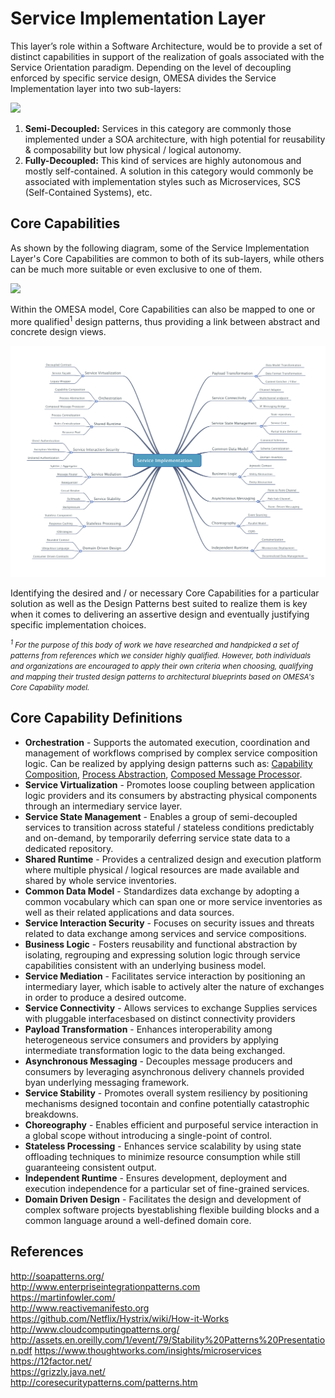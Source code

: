 # Service Implementation Layer

This layer’s role within a Software Architecture, would be to provide a set of distinct capabilities in support of the realization of goals associated with the Service Orientation paradigm.  Depending on the level of decoupling enforced by specific service design, OMESA divides the Service Implementation layer into two sub-layers: 

![](/images/omesa_service_implementation_1.png)

1. **Semi-Decoupled:** Services in this category are commonly those implemented under a SOA architecture, with high potential for reusability & composability but low physical / logical autonomy. 
2. **Fully-Decoupled:** This kind of services are highly autonomous and mostly self-contained. A solution in this category would commonly be associated with implementation styles such as Microservices, SCS (Self-Contained Systems), etc.

## Core Capabilities

As shown by the following diagram, some of the Service Implementation Layer's Core Capabilities are common to both of its sub-layers, while others can be much more suitable or even exclusive to one of them. 

![](/images/omesa_service_implementation_2.png)

Within the OMESA model, Core Capabilities can also be mapped to one or more qualified<sup>1</sup> design patterns, thus providing a link between abstract and concrete design views. 

![](/images/omesa_service_implementation_3.png)

Identifying the desired and / or necessary Core Capabilities for a particular solution as well as the Design Patterns best suited to realize them is key when it comes to delivering an assertive design and eventually justifying specific implementation choices. 

<i><small><sup>1</sup> For the purpose of this body of work we have researched and handpicked a set of patterns from references which we consider highly qualified. However, both individuals and organizations are encouraged to apply their own criteria when choosing, qualifying and mapping their trusted design patterns to architectural blueprints based on OMESA's Core Capability model.</small></i>

## Core Capability Definitions

* **Orchestration** - Supports the automated execution, coordination and management of workflows comprised by complex service composition logic. Can be realized by applying design patterns such as: [Capability Composition][link1], [Process Abstraction][link2], [Composed Message Processor][link3].
* **Service Virtualization** - Promotes loose coupling between application logic providers and its consumers by abstracting physical components through an intermediary service layer. 
* **Service State Management** - Enables a group of semi-decoupled services to transition across stateful / stateless conditions predictably and on-demand, by temporarily deferring service state data to a dedicated repository. 
* **Shared Runtime** - Provides a centralized design and execution platform where multiple physical / logical resources are made available and shared by whole service inventories. 
* **Common Data Model** - Standardizes data exchange by adopting a common vocabulary which can span one or more service inventories as well as their related applications and data sources.
* **Service Interaction Security** - Focuses on security issues and threats related to data exchange among services and service compositions. 
* **Business Logic** - Fosters reusability and functional abstraction by isolating, regrouping and expressing solution logic through service capabilities consistent with an underlying business model.
* **Service Mediation** - Facilitates service interaction by positioning an intermediary layer, which isable to actively alter the nature of exchanges in order to produce a desired outcome. 
* **Service Connectivity** - Allows services to exchange Supplies services with pluggable interfacesbased on distinct connectivity providers  
* **Payload Transformation** - Enhances interoperability among heterogeneous service consumers and providers by applying intermediate transformation logic to the data being exchanged. 
* **Asynchronous Messaging** - Decouples message producers and consumers by leveraging asynchronous delivery channels provided byan underlying messaging framework.
* **Service Stability** - Promotes overall system resiliency by positioning mechanisms designed tocontain and confine potentially catastrophic breakdowns. 
* **Choreography** - Enables efficient and purposeful service interaction in a global scope without introducing a single-point of control.
* **Stateless Processing** - Enhances service scalability by using state offloading techniques to minimize resource consumption while still guaranteeing consistent output.
* **Independent Runtime** - Ensures development, deployment and execution independence for a particular set of fine-grained services.
* **Domain Driven Design** - Facilitates the design and development of complex software projects byestablishing flexible building blocks and a common language around a well-defined domain core. 

## References

http://soapatterns.org/		
http://www.enterpriseintegrationpatterns.com		
https://martinfowler.com/		
http://www.reactivemanifesto.org		
https://github.com/Netflix/Hystrix/wiki/How-it-Works	
http://www.cloudcomputingpatterns.org/	
http://assets.en.oreilly.com/1/event/79/Stability%20Patterns%20Presentation.pdf	
https://www.thoughtworks.com/insights/microservices	
https://12factor.net/	
https://grizzly.java.net/	
http://coresecuritypatterns.com/patterns.htm		

[link1]: <http://soapatterns.org/design_patterns/capability_composition>
[link2]: <http://soapatterns.org/design_patterns/process_abstraction>
[link3]: <http://www.enterpriseintegrationpatterns.com/patterns/messaging/DistributionAggregate.html>


